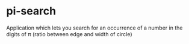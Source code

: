 # pi-search
Application which lets you search for an occurrence of a number in the digits of π (ratio between edge and width of circle)
